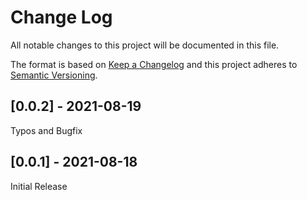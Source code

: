 # Change Log

All notable changes to this project will be documented in this file.

The format is based on [Keep a Changelog](http://keepachangelog.com/)
and this project adheres to [Semantic Versioning](http://semver.org/).

## [0.0.2] - 2021-08-19

Typos and Bugfix

## [0.0.1] - 2021-08-18

Initial Release
